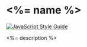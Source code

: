 # <%= name %>

[![JavaScript Style Guide](https://img.shields.io/badge/code_style-standard-brightgreen.svg)](https://standardjs.com)

<%= description %>

